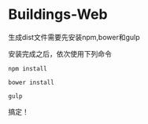 # Buildings-Web
生成dist文件需要先安装npm,bower和gulp

安装完成之后，依次使用下列命令
```
npm install
```
```
bower install
```
```
gulp
```
搞定！
